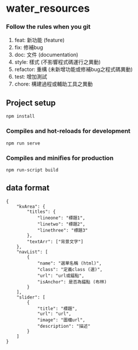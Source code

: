 # water_resources
 
 ### Follow the rules when you git
  1. feat: 新功能 (feature)
  2. fix: 修補bug
  3. doc: 文件 (documentation)
  4. style: 樣式 (不影響程式碼運行之異動)
  5. refactor: 重構 (未新增功能或修補bug之程式碼異動)
  6. test: 增加測試
  7. chore: 構建過程或輔助工具之異動


## Project setup
```
npm install
```

### Compiles and hot-reloads for development
```
npm run serve
```

### Compiles and minifies for production
```
npm run-script build
```
## data format
```
{
    "kvArea": {
        "titles": {
            "lineone": "標題1",
            "linetwo": "標題2",
            "linethree": "標題3"
        },
        "textArr": ["背景文字"]
    },
    "navList": [
        {
            "name": "選單名稱 (html)",
            "class": "定義class (選)",
            "url": "url或錨點",
            "isAnchor": 是否為錨點 (布林)
        }
    ],
    "slider": [
        {
            "title": "標題",
            "url": "url",
            "image": "圖檔url",
            "description": "描述"
        }
    ]
}
```
